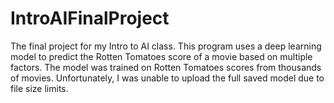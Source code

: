 # IntroAIFinalProject
The final project for my Intro to AI class.
This program uses a deep learning model to predict the Rotten Tomatoes score of a movie based on multiple factors.
The model was trained on Rotten Tomatoes scores from thousands of movies.
Unfortunately, I was unable to upload the full saved model due to file size limits.
